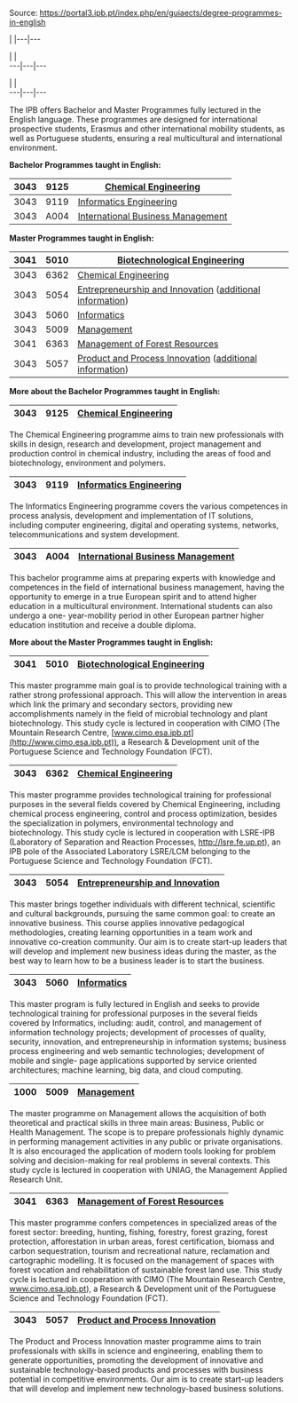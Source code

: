 Source: https://portal3.ipb.pt/index.php/en/guiaects/degree-programmes-in-english

| |---|---  
  
| |   
---|---|---  
  
| |   
---|---|---  
  
  

The IPB offers Bachelor and Master Programmes fully lectured in the English
language. These programmes are designed for international prospective
students, Erasmus and other international mobility students, as well as
Portuguese students, ensuring a real multicultural and international
environment.

  
**Bachelor Programmes taught in English:**

3043 | 9125 | [Chemical Engineering](/index.php/en/guiaects/degree-programmes/bachelor-programmes-licenciado-degree/course?cod_escola=3043&cod_curso=9125)  
---|---|---  
3043 | 9119 | [Informatics Engineering](/index.php/en/guiaects/degree-programmes/bachelor-programmes-licenciado-degree/course?cod_escola=3043&cod_curso=9119)  
3043            | A004           | [International Business Management](/index.php/en/guiaects/degree-programmes/bachelor-programmes-licenciado-degree/course?cod_escola=3043&cod_curso=8487)  
  
  
  
**Master Programmes taught in English:**

3041 | 5010 | [Biotechnological Engineering](/index.php/en/guiaects/degree-programmes/master-programmes-mestre-degree/course?cod_escola=3041&cod_curso=5010)  
---|---|---  
3043 | 6362 | [Chemical Engineering](/index.php/en/guiaects/degree-programmes/master-programmes-mestre-degree/course?cod_escola=3043&cod_curso=6362)  
3043 | 5054 | [Entrepreneurship and Innovation](/index.php/en/guiaects/degree-programmes/master-programmes-mestre-degree/course?cod_escola=3043&cod_curso=5054) ([additional information](/uploads/Guia_ECTS/info_MEI_en.pdf))  
3043 | 5060 | [Informatics](/index.php/en/guiaects/degree-programmes/master-programmes-mestre-degree/course?cod_escola=3043&cod_curso=5060)  
3043 | 5009 | [Management](/index.php/en/guiaects/degree-programmes/master-programmes-mestre-degree/course?cod_escola=3043&cod_curso=5009)  
3041 | 6363 | [Management of Forest Resources](/index.php/en/guiaects/degree-programmes/master-programmes-mestre-degree/course?cod_escola=3041&cod_curso=6363)  
3043 | 5057 | [Product and Process Innovation](/index.php/en/guiaects/degree-programmes/master-programmes-mestre-degree/course?cod_escola=3043&cod_curso=5057) ([additional information](/uploads/Guia_ECTS/info_MPPI_en.pdf))  
  
  
  
**More about the Bachelor Programmes taught in English:**  
  
  

3043 | 9125 | [Chemical Engineering](/index.php/en/guiaects/degree-programmes/bachelor-programmes-licenciado-degree/course?cod_escola=3043&cod_curso=9125)  
---|---|---  
  
The Chemical Engineering programme aims to train new professionals with skills
in design, research and development, project management and production control
in chemical industry, including the areas of food and biotechnology,
environment and polymers.

3043 | 9119 | [Informatics Engineering](/index.php/en/guiaects/degree-programmes/bachelor-programmes-licenciado-degree/course?cod_escola=3043&cod_curso=9119)  
---|---|---  
  
The Informatics Engineering programme covers the various competences in
process analysis, development and implementation of IT solutions, including
computer engineering, digital and operating systems, networks,
telecommunications and system development.

3043 | A004 | [International Business Management](/index.php/en/guiaects/degree-programmes/bachelor-programmes-licenciado-degree/course?cod_escola=3043&cod_curso=8487)  
---|---|---  
  
This bachelor programme aims at preparing experts with knowledge and
competences in the field of international business management, having the
opportunity to emerge in a true European spirit and to attend higher education
in a multicultural environment. International students can also undergo a one-
year-mobility period in other European partner higher education institution
and receive a double diploma.

  
  
**More about the Master Programmes taught in English:**  
  

3041 | 5010 | [Biotechnological Engineering](/index.php/en/guiaects/degree-programmes/master-programmes-mestre-degree/course?cod_escola=3041&cod_curso=5010)  
---|---|---  
  
This master programme main goal is to provide technological training with a
rather strong professional approach. This will allow the intervention in areas
which link the primary and secondary sectors, providing new accomplishments
namely in the field of microbial technology and plant biotechnology. This
study cycle is lectured in cooperation with CIMO (The Mountain Research
Centre, [www.cimo.esa.ipb.pt](http://www.cimo.esa.ipb.pt)), a Research &
Development unit of the Portuguese Science and Technology Foundation (FCT).

3043 | 6362 | [Chemical Engineering](/index.php/en/guiaects/degree-programmes/master-programmes-mestre-degree/course?cod_escola=3043&cod_curso=6362)  
---|---|---  
  
This master programme provides technological training for professional
purposes in the several fields covered by Chemical Engineering, including
chemical process engineering, control and process optimization, besides the
specialization in polymers, environmental technology and biotechnology. This
study cycle is lectured in cooperation with LSRE-IPB (Laboratory of Separation
and Reaction Processes, http://lsre.fe.up.pt), an IPB pole of the Associated
Laboratory LSRE/LCM belonging to the Portuguese Science and Technology
Foundation (FCT).

3043 | 5054 | [Entrepreneurship and Innovation](/index.php/en/guiaects/degree-programmes/master-programmes-mestre-degree/course?cod_escola=3043&cod_curso=5054)  
---|---|---  
  
This master brings together individuals with different technical, scientific
and cultural backgrounds, pursuing the same common goal: to create an
innovative business. This course applies innovative pedagogical methodologies,
creating learning opportunities in a team work and innovative co-creation
community. Our aim is to create start-up leaders that will develop and
implement new business ideas during the master, as the best way to learn how
to be a business leader is to start the business.

3043 | 5060 | [Informatics](/index.php/en/guiaects/degree-programmes/master-programmes-mestre-degree/course?cod_escola=3043&cod_curso=5060)  
---|---|---  
  
This master program is fully lectured in English and seeks to provide
technological training for professional purposes in the several fields covered
by Informatics, including: audit, control, and management of information
technology projects; development of processes of quality, security,
innovation, and entrepreneurship in information systems; business process
engineering and web semantic technologies; development of mobile and single-
page applications supported by service oriented architectures; machine
learning, big data, and cloud computing.

  
  

1000 | 5009 | [Management](/index.php/en/guiaects/degree-programmes/master-programmes-mestre-degree/course?cod_escola=3043&cod_curso=5009)  
---|---|---  
  
The master programme on Management allows the acquisition of both theoretical
and practical skills in three main areas: Business, Public or Health
Management. The scope is to prepare professionals highly dynamic in performing
management activities in any public or private organisations. It is also
encouraged the application of modern tools looking for problem solving and
decision-making for real problems in several contexts. This study cycle is
lectured in cooperation with UNIAG, the Management Applied Research Unit.

3041 | 6363 | [Management of Forest Resources](/index.php/en/guiaects/degree-programmes/master-programmes-mestre-degree/course?cod_escola=3041&cod_curso=6363)  
---|---|---  
  
This master programme confers competences in specialized areas of the forest
sector: breeding, hunting, fishing, forestry, forest grazing, forest
protection, afforestation in urban areas, forest certification, biomass and
carbon sequestration, tourism and recreational nature, reclamation and
cartographic modelling. It is focused on the management of spaces with forest
vocation and rehabilitation of sustainable forest land use. This study cycle
is lectured in cooperation with CIMO (The Mountain Research Centre,
www.cimo.esa.ipb.pt), a Research & Development unit of the Portuguese Science
and Technology Foundation (FCT).

3043 | 5057 | [Product and Process Innovation](/index.php/en/guiaects/degree-programmes/master-programmes-mestre-degree/course?cod_escola=3043&cod_curso=5057)  
---|---|---  
  
The Product and Process Innovation master programme aims to train
professionals with skills in science and engineering, enabling them to
generate opportunities, promoting the development of innovative and
sustainable technology-based products and processes with business potential in
competitive environments. Our aim is to create start-up leaders that will
develop and implement new technology-based business solutions.

  
  
